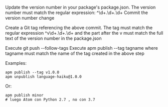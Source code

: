 Update the version number in your package's package.json.
The version number must match the regular expression: ^\d+\.\d+\.\d+
Commit the version number change

Create a Git tag referencing the above commit.
The tag must match the regular expression ^v\d+\.\d+\.\d+ and the part after the v must match the full text of the version number in the package.json

Execute git push --follow-tags
Execute apm publish --tag tagname where tagname must match the name of the tag created in the above step

Examples:

    apm publish --tag v1.0.0
    apm unpublish language-haiku@1.0.0

Or:

    apm publish minor
    # luego Atom con Python 2.7 , no con 3.7 
